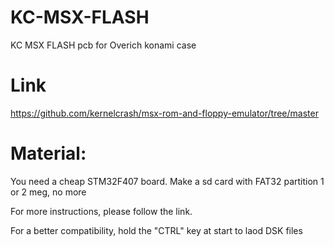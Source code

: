 # KC-MSX-FLASH
KC MSX FLASH pcb for Overich konami case

Link
=====

https://github.com/kernelcrash/msx-rom-and-floppy-emulator/tree/master


Material:
=====

You need a cheap STM32F407 board. Make a sd card with FAT32 partition 1 or 2 meg, no more

For more instructions, please follow the link.

For a better compatibility, hold the "CTRL" key at start to laod DSK files
